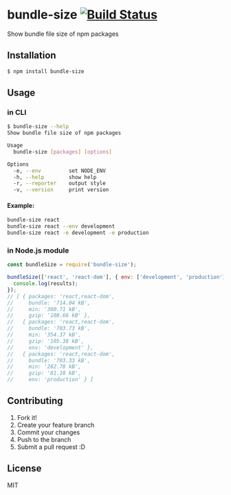# bundle-size [![Build Status](https://travis-ci.org/mkwtys/bundle-size.svg?branch=master)](https://travis-ci.org/mkwtys/bundle-size)

Show bundle file size of npm packages

## Installation

```sh
$ npm install bundle-size
```

## Usage

### in CLI

```sh
$ bundle-size --help
Show bundle file size of npm packages

Usage
  bundle-size [packages] [options]

Options
  -e, --env         set NODE_ENV
  -h, --help        show help
  -r, --reporter    output style
  -v, --version     print version
```

#### Example:

```sh
bundle-size react
bundle-size react --env development
bundle-size react -e development -e production
```

### in Node.js module

```js
const bundleSize = require('bundle-size');

bundleSize(['react', 'react-dom'], { env: ['development', 'production'] }).then((results) => {
  console.log(results);
});
// [ { packages: 'react,react-dom',
//     bundle: '714.04 kB',
//     min: '380.71 kB',
//     gzip: '108.66 kB' },
//   { packages: 'react,react-dom',
//     bundle: '703.73 kB',
//     min: '354.37 kB',
//     gzip: '105.38 kB',
//     env: 'development' },
//   { packages: 'react,react-dom',
//     bundle: '703.33 kB',
//     min: '282.78 kB',
//     gzip: '81.18 kB',
//     env: 'production' } ]
```

## Contributing

1. Fork it!
2. Create your feature branch
3. Commit your changes
4. Push to the branch
5. Submit a pull request :D

## License

MIT
